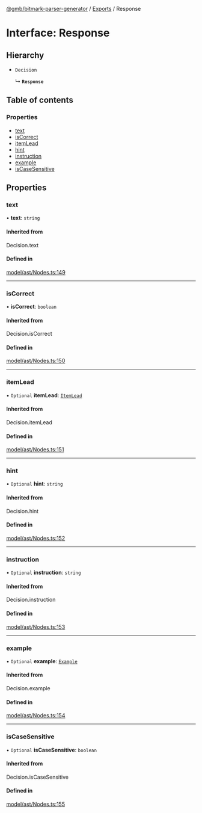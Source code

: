 [@gmb/bitmark-parser-generator](../API.md) / [Exports](../modules.md) / Response

# Interface: Response

## Hierarchy

- `Decision`

  ↳ **`Response`**

## Table of contents

### Properties

- [text](Response.md#text)
- [isCorrect](Response.md#isCorrect)
- [itemLead](Response.md#itemLead)
- [hint](Response.md#hint)
- [instruction](Response.md#instruction)
- [example](Response.md#example)
- [isCaseSensitive](Response.md#isCaseSensitive)

## Properties

### text

• **text**: `string`

#### Inherited from

Decision.text

#### Defined in

[model/ast/Nodes.ts:149](https://github.com/getMoreBrain/bitmark-parser-generator/blob/7c62fdc/src/model/ast/Nodes.ts#L149)

___

### isCorrect

• **isCorrect**: `boolean`

#### Inherited from

Decision.isCorrect

#### Defined in

[model/ast/Nodes.ts:150](https://github.com/getMoreBrain/bitmark-parser-generator/blob/7c62fdc/src/model/ast/Nodes.ts#L150)

___

### itemLead

• `Optional` **itemLead**: [`ItemLead`](ItemLead.md)

#### Inherited from

Decision.itemLead

#### Defined in

[model/ast/Nodes.ts:151](https://github.com/getMoreBrain/bitmark-parser-generator/blob/7c62fdc/src/model/ast/Nodes.ts#L151)

___

### hint

• `Optional` **hint**: `string`

#### Inherited from

Decision.hint

#### Defined in

[model/ast/Nodes.ts:152](https://github.com/getMoreBrain/bitmark-parser-generator/blob/7c62fdc/src/model/ast/Nodes.ts#L152)

___

### instruction

• `Optional` **instruction**: `string`

#### Inherited from

Decision.instruction

#### Defined in

[model/ast/Nodes.ts:153](https://github.com/getMoreBrain/bitmark-parser-generator/blob/7c62fdc/src/model/ast/Nodes.ts#L153)

___

### example

• `Optional` **example**: [`Example`](../modules.md#Example)

#### Inherited from

Decision.example

#### Defined in

[model/ast/Nodes.ts:154](https://github.com/getMoreBrain/bitmark-parser-generator/blob/7c62fdc/src/model/ast/Nodes.ts#L154)

___

### isCaseSensitive

• `Optional` **isCaseSensitive**: `boolean`

#### Inherited from

Decision.isCaseSensitive

#### Defined in

[model/ast/Nodes.ts:155](https://github.com/getMoreBrain/bitmark-parser-generator/blob/7c62fdc/src/model/ast/Nodes.ts#L155)
